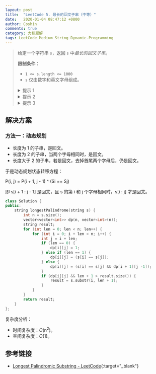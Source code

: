 ```yaml
---
layout: post
title:  "LeetCode 5. 最长的回文子串（中等）"
date:   2020-01-04 08:47:12 +0800
author: Coshin
comments: true
category: 力扣题解
tags: LeetCode Medium String Dynamic-Programming
---
```

> 给定一个字符串 `s`，返回 `s` 中*最长的回文子串*。
> 
> **限制条件：**
> 
> * `1 <= s.length <= 1000`
> * `s` 仅由数字和英文字母组成。
> 
> <details>
> <summary>提示 1</summary>
> 我们如何重用一个提前计算好的回文来计算一个更大的回文？
> </details>
> 
> <details>
> <summary>提示 2</summary>
> 如果 "aba" 是一个回文，那么 "xabax" 是回文吗？
> 同样 "xabay" 是回文吗？
> </details>
> 
> <details>
> <summary>提示 3</summary>
> 基于复杂度的提示：<br>
> 如果我们使用暴力法并检查每个开始和结束位置的子串是否为回文，我们有 O(n<sup>2</sup>) 开始 - 结束对和 O(n) 的回文检查。
> 我们能否通过重用之前的一些计算把回文检查的时间减少到 O(1)？
> </details>

## 解决方案

### 方法一：动态规划

* 长度为 1 的子串，是回文。
* 长度为 2 的子串，当两个字母相同时，是回文。
* 长度大于 2 的子串，若是回文，去掉首尾两个字母后，仍是回文。

于是动态规划状态转移方程：

P(i, j) = P(i + 1, j - 1) ^ (Si == Sj)

即 s[i + 1 : j - 1] 是回文，且 s 的第 i 和 j 个字母相同时，s[i : j] 才是回文。

```cpp
class Solution {
public:
    string longestPalindrome(string s) {
        int n = s.size();
        vector<vector<int>> dp(n, vector<int>(n));
        string result;
        for (int len = 0; len < n; len++) {
            for (int i = 0; i + len < n; i++) {
                int j = i + len;
                if (len == 0) {
                    dp[i][j] = 1;
                } else if (len == 1) {
                    dp[i][j] = (s[i] == s[j]);
                } else {
                    dp[i][j] = (s[i] == s[j] && dp[i + 1][j -1]);
                }
                if (dp[i][j] && len + 1 > result.size()) {
                    result = s.substr(i, len + 1);
                }
            }
        }
        return result;
    }
};
```

复杂度分析：
* 时间复杂度：*O*(n<sup>2</sup>)。
* 空间复杂度：*O*(1)。

## 参考链接

* [Longest Palindromic Substring - LeetCode](https://leetcode.com/problems/longest-palindromic-substring/){:target="_blank"}
